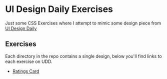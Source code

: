 # UI Design Daily Exercises

Just some CSS Exercises where I attempt to mimic some design piece from [UI Design Daily](https://uidesigndaily.com/)

## Exercises

Each directory in the repo contains a single design, below you'll find links to each exercise on UDD.

- [Ratings Card](https://uidesigndaily.com/posts/figma-ratings-card-review-rating-day-1113)
